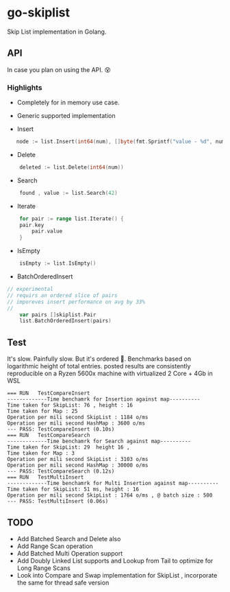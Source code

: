 # go-skiplist
Skip List implementation in Golang. 


## API

In case you plan on using the API. 😵

### Highlights
- Completely for in memory use case.
- Generic supported implementation

- Insert

```go
   node := list.Insert(int64(num), []byte(fmt.Sprintf("value - %d", num)))
```

- Delete
```go
    deleted := list.Delete(int64(num))
```

- Search
```go
    found , value := list.Search(42)
```

- Iterate
```go
    for pair := range list.Iterate() {
	pair.key 
        pair.value
    }
```
- IsEmpty

```go
    isEmpty := list.IsEmpty()
```

- BatchOrderedInsert

```go
// experimental
// requirs an ordered slice of pairs
// imporeves insert performance on avg by 33%
// 
    var pairs []skiplist.Pair
    list.BatchOrderedInsert(pairs)

```

## Test

It's slow. Painfully slow. But it's ordered 🤣. Benchmarks based on logarithmic height
of total entries. posted results are consistently reproducible on a Ryzen 5600x machine with virtualized 2 Core + 4Gb in WSL 

```
=== RUN   TestCompareInsert
-------------Time benchamrk for Insertion against map----------
Time taken for SkipList: 76 , height : 16
Time taken for Map : 25
Operation per mili second SkipList : 1184 o/ms
Operation per mili second HashMap : 3600 o/ms
--- PASS: TestCompareInsert (0.10s)
=== RUN   TestCompareSearch
-------------Time benchamrk for Search against map----------
Time taken for SkipList: 29  height 16 ,
Time taken for Map : 3
Operation per mili second SkipList : 3103 o/ms
Operation per mili second HashMap : 30000 o/ms
--- PASS: TestCompareSearch (0.12s)
=== RUN   TestMultiInsert
-------------Time benchamrk for Multi Insertion against map----------
Time taken for SkipList: 51 ms, height : 16
Operation per mili second SkipList : 1764 o/ms , @ batch size : 500
--- PASS: TestMultiInsert (0.06s)
```

## TODO
- Add Batched Search and Delete also
- Add Range Scan operation 
- Add Batched Multi Operation support
- Add Doubly Linked List supports and Lookup from Tail to optimize for Long Range Scans
- Look into Compare and Swap implementation for SkipList , incorporate the same for thread safe version

